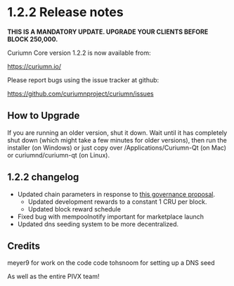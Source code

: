 1.2.2 Release notes
====================

**THIS IS A MANDATORY UPDATE. UPGRADE YOUR CLIENTS BEFORE BLOCK 250,000.**

Curiumn Core version 1.2.2 is now available from:

  https://curiumn.io/

Please report bugs using the issue tracker at github:

  https://github.com/curiumnproject/curiumn/issues


How to Upgrade
--------------

If you are running an older version, shut it down. Wait until it has completely
shut down (which might take a few minutes for older versions), then run the
installer (on Windows) or just copy over /Applications/Curiumn-Qt (on Mac) or
curiumnd/curiumn-qt (on Linux).


1.2.2 changelog
----------------

- Updated chain parameters in response to [this governance proposal](https://forum.curiumn.io/t/block-reward-extension/81).
  - Updated development rewards to a constant 1 CRU per block.
  - Updated block reward schedule
- Fixed bug with mempoolnotify important for marketplace launch
- Updated dns seeding system to be more decentralized.


Credits
--------

meyer9 for work on the code code
tohsnoom for setting up a DNS seed

As well as the entire PIVX team!